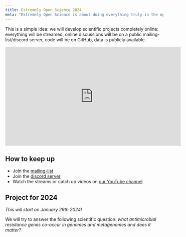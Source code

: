 ```yaml
---
title: Extremely Open Science 2024
meta: "Extremely Open Science is about doing everything truly in the open: streaming the development, discussions, chats, &c"
---
```


This is a simple idea: we will develop scientific projects completely online: everything will be streamed, online discussions will be on a public mailing-list/discord server, code will be on GitHub, data is publicly available.

<iframe width="560" height="315" src="https://www.youtube.com/embed/uWVxp7GWA4s?si=0KTT-5EhpJcTGjWb" title="YouTube video player" frameborder="0" allow="accelerometer; autoplay; clipboard-write; encrypted-media; gyroscope; picture-in-picture; web-share" allowfullscreen></iframe>

## How to keep up

- Join the [mailing-list](https://groups.google.com/g/extremely-open-science)
- Join the [discord server](https://discord.gg/XFXQPnrFHU)
- Watch the streams or catch up videos on [our YouTube channel](https://youtube.com/@BigDataBiology)


## Project for 2024

_This will start on January 29th 2024!_

We will try to answer the following scientific question: _what antimicrobial resistance genes co-occur in genomes and metagenomes and does it matter?_


